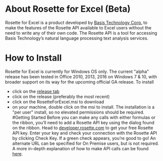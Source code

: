 # About Rosette for Excel (Beta)
Rosette for Excel is a product developed by [Basis Technology Corp.](basistech.com) to make the features of the Rosette API available to Excel users without the need to write any of their own code. The Rosette API is a tool for accessing Basis Technology’s natural language processing text analysis services. 
# How to Install  
Rosette for Excel is currently for Windows OS only. The current "alpha" release has been tested in Office 2010, 2013, 2016 on Windows 7 & 10, with broader support on its way for the upcoming official GA release.
To install 
- click on the [release tab](https://github.com/rosette-api-community/rosette-for-excel/releases)
- click on the release (preferably the most recent)
- click on the RosetteForExcel.msi to download
- on your machine, double click on the msi to install. The installation is a "per user" install, so no elevated permissions should be required.
#Getting Started
Before you can make any calls with either formulas or the ribbon, you’ll need to add a Rosette API key using the dialog found on the ribbon. Head to [developer.rosette.com](developer.rosette.com) to get your free Rosette API key. Enter your key and check your connection with the Rosette API by clicking Check Key. If a green check appears, you’re good to go! An alternate URL can be specified for On Premise users, but is not required. A more in-depth explanation of how to make API calls can be found [here](UseInfo.md).

